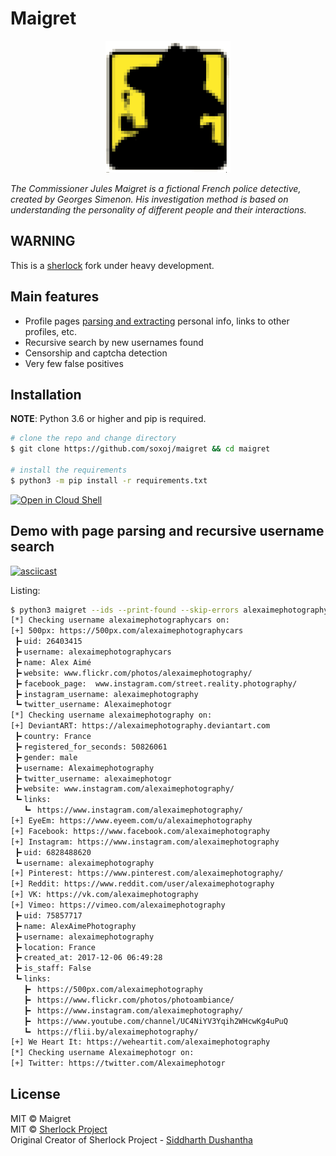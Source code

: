 # Maigret

<p align="center">
  <img src="maigret.png" />
</p>

<i>The Commissioner Jules Maigret is a fictional French police detective, created by Georges Simenon. His investigation method is based on understanding the personality of different people and their interactions.</i>

## WARNING

This is a [sherlock](https://github.com/sherlock-project/) fork under heavy development.

## Main features

* Profile pages [parsing and extracting](https://github.com/soxoj/socid_extractor) personal info, links to other profiles, etc.
* Recursive search by new usernames found
* Censorship and captcha detection
* Very few false positives

## Installation

**NOTE**: Python 3.6 or higher and pip is required.

```bash
# clone the repo and change directory
$ git clone https://github.com/soxoj/maigret && cd maigret

# install the requirements
$ python3 -m pip install -r requirements.txt
```

[![Open in Cloud Shell](https://gstatic.com/cloudssh/images/open-btn.png)](https://console.cloud.google.com/cloudshell/open?git_repo=https://github.com/soxoj/maigret&tutorial=README.md)

## Demo with page parsing and recursive username search

[![asciicast](https://asciinema.org/a/348196.svg)](https://asciinema.org/a/348196)

Listing:
```bash
$ python3 maigret --ids --print-found --skip-errors alexaimephotographycars
[*] Checking username alexaimephotographycars on:
[+] 500px: https://500px.com/alexaimephotographycars
 ┣╸uid: 26403415
 ┣╸username: alexaimephotographycars
 ┣╸name: Alex Aimé
 ┣╸website: www.flickr.com/photos/alexaimephotography/
 ┣╸facebook_page:  www.instagram.com/street.reality.photography/
 ┣╸instagram_username: alexaimephotography
 ┗╸twitter_username: Alexaimephotogr
[*] Checking username alexaimephotography on:
[+] DeviantART: https://alexaimephotography.deviantart.com
 ┣╸country: France
 ┣╸registered_for_seconds: 50826061
 ┣╸gender: male
 ┣╸username: Alexaimephotography
 ┣╸twitter_username: alexaimephotogr
 ┣╸website: www.instagram.com/alexaimephotography/
 ┗╸links:
   ┗╸ https://www.instagram.com/alexaimephotography/
[+] EyeEm: https://www.eyeem.com/u/alexaimephotography
[+] Facebook: https://www.facebook.com/alexaimephotography
[+] Instagram: https://www.instagram.com/alexaimephotography
 ┣╸uid: 6828488620
 ┗╸username: alexaimephotography
[+] Pinterest: https://www.pinterest.com/alexaimephotography/
[+] Reddit: https://www.reddit.com/user/alexaimephotography
[+] VK: https://vk.com/alexaimephotography
[+] Vimeo: https://vimeo.com/alexaimephotography
 ┣╸uid: 75857717
 ┣╸name: AlexAimePhotography
 ┣╸username: alexaimephotography
 ┣╸location: France
 ┣╸created_at: 2017-12-06 06:49:28
 ┣╸is_staff: False
 ┗╸links:
   ┣╸ https://500px.com/alexaimephotography
   ┣╸ https://www.flickr.com/photos/photoambiance/
   ┣╸ https://www.instagram.com/alexaimephotography/
   ┣╸ https://www.youtube.com/channel/UC4NiYV3Yqih2WHcwKg4uPuQ
   ┗╸ https://flii.by/alexaimephotography/
[+] We Heart It: https://weheartit.com/alexaimephotography
[*] Checking username Alexaimephotogr on:
[+] Twitter: https://twitter.com/Alexaimephotogr
```

## License

MIT © Maigret<br/>
MIT © [Sherlock Project](https://github.com/sherlock-project/)<br/>
Original Creator of Sherlock Project - [Siddharth Dushantha](https://github.com/sdushantha)
